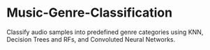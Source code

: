 # Music-Genre-Classification
Classify audio samples into predefined genre categories using KNN, Decision Trees and RFs, and Convoluted Neural Networks.
